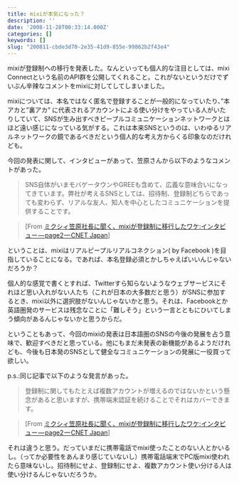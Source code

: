 ```yaml
---
title: mixiが本気になった？
description: ''
date: '2008-11-28T00:33:14.000Z'
categories: []
keywords: []
slug: "200811-cbde3d70-2e35-41d9-855e-99862b2f43e4"
---
```

mixiが登録制への移行を発表した。なんといっても個人的な注目としては、mixi Connectという名前のAPI群を公開してくれること。これがないというだけでずいぶん辛辣なコメントをmixiに対してしてしまいました。

mixiについては、本名ではなく匿名で登録することが一般的になっていたり、”本アカと”裏アカ” に代表されるアカウントによる使い分けをやっている人がいたりしていて、SNSが生み出すべきピープルコミュニケーションネットワークとはほど遠い感じになっている気がする。これは本来SNSというのは、いわゆるリアルネットワークの鏡であるべきだという個人的な考え方からくる印象なのだけれども。

今回の発表に関して、インタビューがあって、笠原さんから以下のようなコメントがあった。

> SNS自体がいまモバゲータウンやGREEも含めて、広義な意味合いになってきています。弊社が考えるSNSとしては、招待制、登録制どちらであっても変わらず、リアルな友人、知人を中心としたコミュニケーションを提供することです。

> \[From [ミクシィ笠原社長に聞く、mixiが登録制に移行したワケ:インタビュー — page2 — CNET Japan](http://japan.cnet.com/interview/story/0,2000055954,20384383-2,00.htm)\]

ということは、mixiはリアルピープルリアルコネクション( by Facebook )を目指していることになる。であれば、本名登録必須とかしちゃえばいいんじゃないだろうか？

個人的な感覚で書くとすれば、Twitterすら知らないようなウェブサービスにそれほど思い入れがない人たち（これが日本の大多数だと思う）がSNSに参加するとき、mixi以外に選択肢がないんじゃないかと思う。それは、Facebookとか英語圏発のサービスは残念なことに「難しそう」という一言とともにひいてしまう傾向があるんじゃないかと思うからだ。

ということもあって、今回のmixiの発表は日本語圏のSNSの今後の発展を占う意味で、歓迎すべきだと思っている。他にもまだ未発表の新機能があるようだけれども、今後も日本発のSNSとして健全なコミュニケーションの発展に一役買って欲しい。

p.s.:同じ記事で以下のような発言があった。

> 登録制に関してもたとえば複数アカウントが増えるのではないかという懸念があると思いますが、携帯端末認証を続けることでそれはカバーできます。

> \[From [ミクシィ笠原社長に聞く、mixiが登録制に移行したワケ:インタビュー — page2 — CNET Japan](http://japan.cnet.com/interview/story/0,2000055954,20384383-2,00.htm)\]

それは違うと思う。だっていまだに携帯電話でmixi使ったことのない人とかいるし。（ってか必要性をあんまり感じていないし）携帯電話端末でPC版mixi使われたら意味ないし。招待制にせよ、登録制にせよ、複数アカウント使い分ける人は使い分けるんじゃないだろうか。